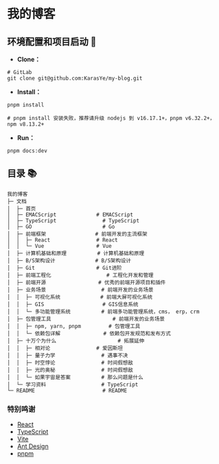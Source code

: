 # 我的博客

## 环境配置和项目启动 📑

- **Clone：**

```text
# GitLab
git clone git@github.com:KarasYe/my-blog.git
```

- **Install：**

```text
pnpm install

# pnpm install 安装失败，推荐请升级 nodejs 到 v16.17.1+，pnpm v6.32.2+，npm v8.13.2+
```

- **Run：**

```text
pnpm docs:dev
```

## 目录 📚

```text
我的博客
├─ 文档
│  ├─ 首页
│  ├─ EMACScript             # EMACScript
│  ├─ TypeScript     	       # TypeScript
│  ├─ GO     	               # Go
│  ├─ 前端框架     	          # 前端开发的主流框架
│  │  ├─ React               # React
│  │  └─ Vue                 # Vue
│  ├─ 计算机基础和原理     	    # 计算机基础和原理
│  ├─ B/S架构设计     	      # B/S架构设计
│  ├─ Git     	             # Git进阶
│  ├─ 前端工程化     	         # 工程化开发和管理
│  ├─ 前端开源     	           # 优秀的前端开源项目和插件
│  ├─ 业务场景     	            # 前端开发的业务场景
│  │  ├─ 可视化系统             # 前端大屏可视化系统
│  │  ├─ GIS                   # GIS信息系统
│  │  └─ 多功能管理系统          # 前端多功能管理系统，cms， erp，crm
│  ├─ 包管理工具     	           # 前端开发的业务场景
│  │  ├─ npm, yarn, pnpm         # 包管理工具
│  │  └─ 依赖包详解              # 依赖包开发规范和发布方式
│  ├─ 十万个为什么     	            # 拓展延伸
│  │  ├─ 相对论               # 爱因斯坦
│  │  ├─ 量子力学               # 遇事不决
│  │  ├─ 时空悖论               # 时间假想敌
│  │  ├─ 光的奥秘               # 时间假想敌
│  │  └─ 如果宇宙是答案          # 那么问题是什么
│  └─ 学习资料                  # TypeScript
└─ README                      # README
```

### 特别鸣谢

- [React](https://react.docschina.org/)
- [TypeScript](https://www.tslang.cn/)
- [Vite](https://vitejs.cn/)
- [Ant Design](https://ant.design/index-cn)
- [pnpm](https://pnpm.io/zh/)
